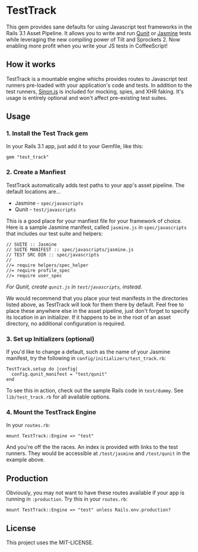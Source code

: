 # TestTrack

This gem provides sane defaults for using Javascript test frameworks in
the Rails 3.1 Asset Pipeline. It allows you to write and run
[Qunit][qunit] or [Jasmine][jasmine] tests while leveraging the new
compiling power of Tilt and Sprockets 2. Now enabling more profit when you
write your JS tests in CoffeeScript!

## How it works

TestTrack is a mountable engine whichs provides routes to
Javascript test runners pre-loaded with your application's code and
tests. In addition to the test runners, [Sinon.js][sinon] is included
for mocking, spies, and XHR faking. It's usage is entirely optional and
won't affect pre-existing test suites.

## Usage

### 1. Install the Test Track gem
In your Rails 3.1 app, just add it to your Gemfile, like this:

    gem "test_track"

### 2. Create a Manfiest
TestTrack automatically adds test paths to your app's asset pipeline.
The default locations are...

* Jasmine - `spec/javascripts`
* Qunit   - `test/javascripts`

This is a good place for your manfiest file for your framework of choice. Here is a sample Jasmine manifest, called `jasmine.js` in `spec/javascripts` that includes our test suite and helpers:

    // SUITE :: Jasmine
    // SUITE MANIFEST :: spec/javascripts/jasmine.js
    // TEST SRC DIR :: spec/javascripts
    //
    //= require helpers/spec_helper
    //= require profile_spec
    //= require user_spec

*For Qunit, create `qunit.js` in `test/javascripts`, instead.*

We would recommend that you place your test manifests in the
directories listed above, as TestTrack will look for them there by default.  Feel free to place these anywhere else in the asset pipeline, just don't forget to specify its location in an initializer. If it happens to be in the root of an asset directory, no additional configuration is required.

### 3. Set up Initializers (optional)
If you'd like to change a default, such as the name of your Jasmine
manifest, try the following in `config/initializers/test_track.rb`:

    TestTrack.setup do |config|
      config.qunit_manifest = "test/qunit"
    end

To see this in action, check out the sample Rails code in `test/dummy`.
See `lib/test_track.rb` for all available options.

### 4. Mount the TestTrack Engine
In your `routes.rb`:

    mount TestTrack::Engine => "test"

And you're off the the races. An index is provided with links to the test
runners. They would be accessible at `/test/jasmine` and
`/test/qunit` in the example above.

## Production

Obviously, you may not want to have these routes available if your app
is running in `:production`. Try this in your `routes.rb`:

    mount TestTrack::Engine => "test" unless Rails.env.production?

## License

This project uses the MIT-LICENSE.


[jasmine]: https://github.com/pivotal/jasmine
[qunit]:   https://github.com/jquery/qunit
[sinon]:   http://sinonjs.org/


